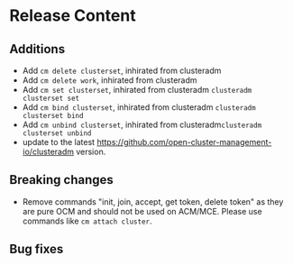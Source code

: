 [comment]: # ( Copyright Contributors to the Open Cluster Management project )
# Release Content
## Additions

- Add `cm delete clusterset`, inhirated from clusteradm
- Add `cm delete work`, inhirated from clusteradm
- Add `cm set clusterset`, inhirated from clusteradm `clusteradm clusterset set`
- Add `cm bind clusterset`, inhirated from clusteradm `clusteradm clusterset bind`
- Add `cm unbind clusterset`, inhirated from clusteradm`clusteradm clusterset unbind`
- update to the latest https://github.com/open-cluster-management-io/clusteradm version.
## Breaking changes

- Remove commands "init, join, accept, get token, delete token" as they are pure OCM and should not be used on ACM/MCE. Please use commands like `cm attach cluster`.
## Bug fixes


